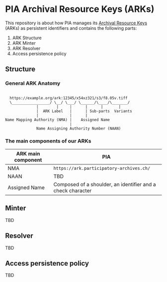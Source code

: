 # PIA Archival Resource Keys (ARKs)
This repository is about how PIA manages its [Archival Resource Keys](https://arks.org/) (ARKs) as persistent identifiers and contains the following parts:

1. ARK Structure
2. ARK Minter
3. ARK Resolver
4. Access persistence policy

## Structure
### General ARK Anatomy

```

  https://example.org/ark:12345/x54xz321/s3/f8.05v.tiff
  \_________________/ \__/ \___/ \______/\____/\_______/
              |        |     |      |      |       |
              |  ARK Label   |      | Sub-parts  Variants
              |              |      |
Name Mapping Authority (NMA) |    Assigned Name
                             |
              Name Assigning Authority Number (NAAN)
```
### The main components of our ARKs

| **ARK main component** | **PIA**                                                     |
|------------------------|-------------------------------------------------------------|
| NMA                    | `https://ark.participatory-archives.ch/`                    |
| NAAN                   | TBD                                                         |
| Assigned Name          | Composed of a shoulder, an identifier and a check character |

## Minter
TBD

## Resolver
TBD

## Access persistence policy
TBD
